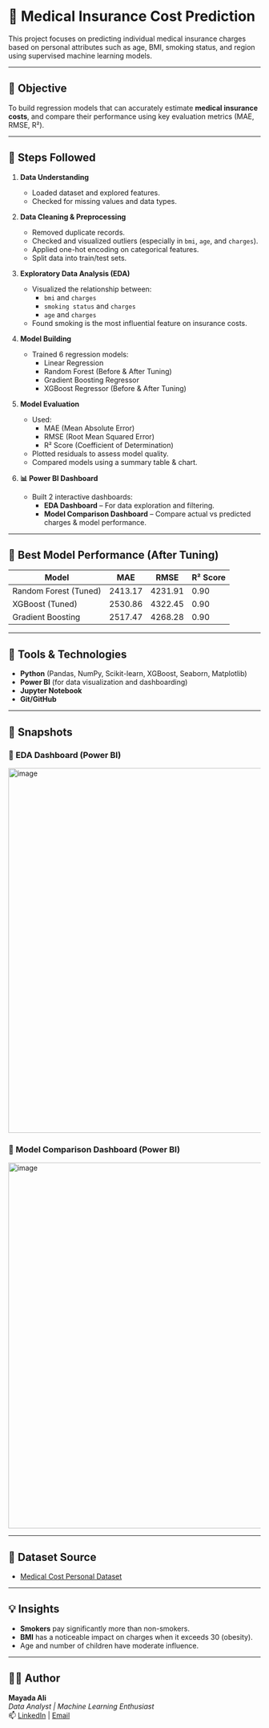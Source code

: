 # 🏥 Medical Insurance Cost Prediction

This project focuses on predicting individual medical insurance charges based on personal attributes such as age, BMI, smoking status, and region using supervised machine learning models.

---

## 📌 Objective

To build regression models that can accurately estimate **medical insurance costs**, and compare their performance using key evaluation metrics (MAE, RMSE, R²).

---

## 🧠 Steps Followed

1. **Data Understanding**
   - Loaded dataset and explored features.
   - Checked for missing values and data types.

2. **Data Cleaning & Preprocessing**
   - Removed duplicate records.
   - Checked and visualized outliers (especially in `bmi`, `age`, and `charges`).
   - Applied one-hot encoding on categorical features.
   - Split data into train/test sets.

3. **Exploratory Data Analysis (EDA)**
   - Visualized the relationship between:
     - `bmi` and `charges`
     - `smoking status` and `charges`
     - `age` and `charges`
   - Found smoking is the most influential feature on insurance costs.

4. **Model Building**
   - Trained 6 regression models:
     - Linear Regression
     - Random Forest (Before & After Tuning)
     - Gradient Boosting Regressor
     - XGBoost Regressor (Before & After Tuning)

5. **Model Evaluation**
   - Used:
     - MAE (Mean Absolute Error)
     - RMSE (Root Mean Squared Error)
     - R² Score (Coefficient of Determination)
   - Plotted residuals to assess model quality.
   - Compared models using a summary table & chart.

6. **📊 Power BI Dashboard**
   - Built 2 interactive dashboards:
     - **EDA Dashboard** – For data exploration and filtering.
     - **Model Comparison Dashboard** – Compare actual vs predicted charges & model performance.

---

## 🧪 Best Model Performance (After Tuning)

| Model                 | MAE     | RMSE     | R² Score |
|----------------------|---------|----------|----------|
| Random Forest (Tuned)| 2413.17 | 4231.91  | 0.90     |
| XGBoost (Tuned)      | 2530.86 | 4322.45  | 0.90     |
| Gradient Boosting    | 2517.47 | 4268.28  | 0.90     |

---

## 📂 Tools & Technologies

- **Python** (Pandas, NumPy, Scikit-learn, XGBoost, Seaborn, Matplotlib)
- **Power BI** (for data visualization and dashboarding)
- **Jupyter Notebook**
- **Git/GitHub**

---

## 📸 Snapshots

### 🔹 EDA Dashboard (Power BI)

<img width="1308" height="727" alt="image" src="https://github.com/user-attachments/assets/3f727676-ef66-4033-9ba1-f6cf986ac07c" />


### 🔹 Model Comparison Dashboard (Power BI)

<img width="1301" height="729" alt="image" src="https://github.com/user-attachments/assets/b90a40ac-72c8-4d38-97a2-1d5221892069" />

---

## 📎 Dataset Source

- [Medical Cost Personal Dataset](https://www.kaggle.com/datasets/mirichoi0218/insurance)

---

## 💡 Insights

- **Smokers** pay significantly more than non-smokers.
- **BMI** has a noticeable impact on charges when it exceeds 30 (obesity).
- Age and number of children have moderate influence.

---


## 🙋‍♀️ Author


**Mayada Ali**  
_Data Analyst | Machine Learning Enthusiast_  
📫 [LinkedIn](https://www.linkedin.com/in/mayadaali23/) | [Email](mayada.ali.94@gmail.com)


